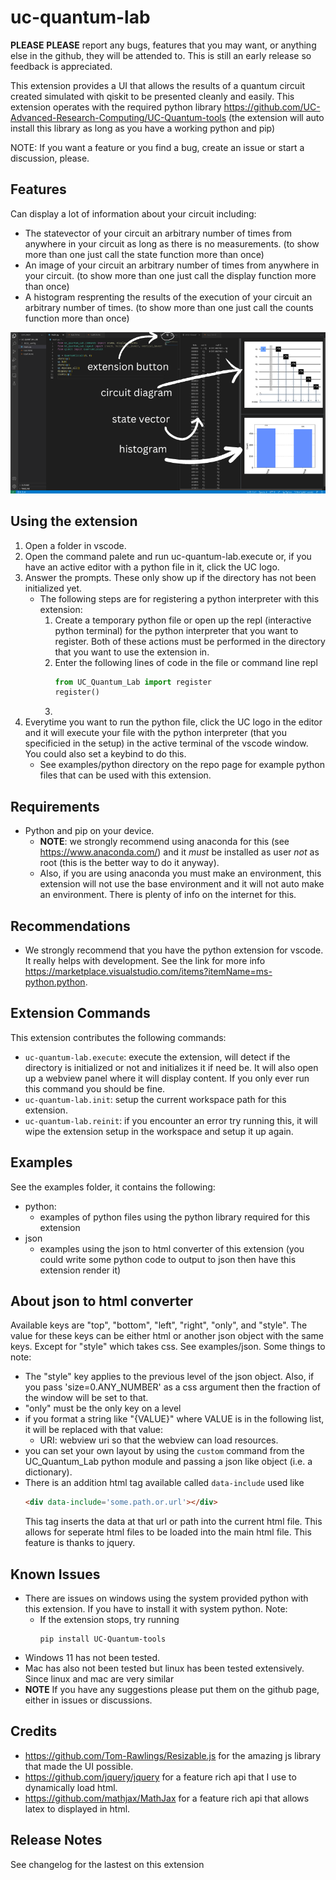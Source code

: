 # uc-quantum-lab
**PLEASE** **PLEASE** report any bugs, features that you may want, or anything else in the github, they will be attended to. This is still an early release so feedback is appreciated.

This extension provides a UI that allows the results of a quantum circuit created simulated with qiskit to be presented cleanly and easily. This extension operates with the required python library https://github.com/UC-Advanced-Research-Computing/UC-Quantum-tools (the extension will auto install this library as long as you have a working python and pip)

NOTE: If you want a feature or you find a bug, create an issue or start a discussion, please.

## Features
Can display a lot of information about your circuit including:
- The statevector of your circuit an arbitrary number of times from anywhere in your circuit as long as there is no measurements. (to show more than one just call the state function more than once)
- An image of your circuit an arbitrary number of times from anywhere in your circuit. (to show more than one just call the display function more than once)
- A histogram resprenting the results of the execution of your circuit an arbitrary number of times. (to show more than one just call the counts function more than once)

![interface](docs/images/annotated_ui.png)

## Using the extension
1. Open a folder in vscode.
2. Open the command palete and run uc-quantum-lab.execute or, if you have an active editor with a python file in it, click the UC logo.
3. Answer the prompts. These only show up if the directory has not been initialized yet.
    - The following steps are for registering a python interpreter with this extension:
        1. Create a temporary python file or open up the repl (interactive python terminal) for the python interpreter that you want to register. Both of these actions must be performed in the directory that you want to use the extension in.
        2. Enter the following lines of code in the file or command line repl
            ```python
            from UC_Quantum_Lab import register
            register()
            ```
        3. 
4. Everytime you want to run the python file, click the UC logo in the editor and it will execute your file with the python interpreter (that you specificied in the setup) in the active terminal of the vscode window. You could also set a keybind to do this.
    - See examples/python directory on the repo page for example python files that can be used with this extension.

## Requirements
- Python and pip on your device. 
    - **NOTE**: we strongly recommend using anaconda for this (see https://www.anaconda.com/) and it *must* be installed as user *not* as root (this is the better way to do it anyway).
    - Also, if you are using anaconda you must make an environment, this extension will not use the base environment and it will not auto make an environment. There is plenty of info on the internet for this.
## Recommendations
- We strongly recommend that you have the python extension for vscode. It really helps with development. See the link for more info https://marketplace.visualstudio.com/items?itemName=ms-python.python.

## Extension Commands
This extension contributes the following commands:
- `uc-quantum-lab.execute`: execute the extension, will detect if the directory is initialized or not and initializes it if need be. It will also open up a webview panel where it will display content. If you only ever run this command you should be fine.
- `uc-quantum-lab.init`: setup the current workspace path for this extension.
- `uc-quantum-lab.reinit`: if you encounter an error try running this, it will wipe the extension setup in the workspace and setup it up again.

## Examples
See the examples folder, it contains the following:
- python:
    - examples of python files using the python library required for this extension
- json
    - examples using the json to html converter of this extension (you could write some python code to output to json then have this extension render it)

## About json to html converter
Available keys are "top", "bottom", "left", "right", "only", and "style". The value for these keys can be either html or another json object with the same keys. Except for "style" which takes css. See examples/json. Some things to note:
- The "style" key applies to the previous level of the json object. Also, if you pass 'size=0.ANY_NUMBER' as a css argument then the fraction of the window will be set to that.
- "only" must be the only key on a level
- if you format a string like "{VALUE}" where VALUE is in the following list, it will be replaced with that value:
    - URI: webview uri so that the webview can load resources.
- you can set your own layout by using the `custom` command from the UC_Quantum_Lab python module and passing a json like object (i.e. a dictionary).
- There is an addition html tag available called `data-include` used like 
    ```html
    <div data-include='some.path.or.url'></div>
    ```
    This tag inserts the data at that url or path into the current html file. This allows for seperate html files to be loaded into the main html file. This feature is thanks to jquery.
## Known Issues
- There are issues on windows using the system provided python with this extension. If you have to install it with system python. Note:
    - If the extension stops, try running
        ```shell
        pip install UC-Quantum-tools
        ```
- Windows 11 has not been tested.
- Mac has also not been tested but linux has been tested extensively. Since linux and mac are very similar
- **NOTE** If you have any suggestions please put them on the github page, either in issues or discussions.
## Credits
- https://github.com/Tom-Rawlings/Resizable.js for the amazing js library that made the UI possible.
- https://github.com/jquery/jquery for a feature rich api that I use to dynamically load html.
- https://github.com/mathjax/MathJax for a feature rich api that allows latex to displayed in html.

## Release Notes
See changelog for the lastest on this extension